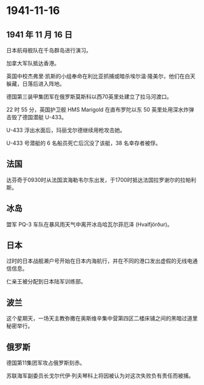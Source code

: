 # 1941-11-16

## 1941 年 11 月 16 日

日本航母舰队在千岛群岛进行演习。

加拿大军队抵达香港。

英国中校杰弗里·凯斯的小组奉命在利比亚抓捕或暗杀埃尔温·隆美尔，他们在白天躲藏，日落后进入阵地。

德国第三装甲集团军在俄罗斯莫斯科以西70英里处建立了拉马河渡口。

22 时 55 分，英国护卫舰 HMS Marigold 在直布罗陀以东 50
英里处用深水炸弹击毁了德国潜艇 U-433。

U-433 浮出水面后，玛丽戈尔德继续用枪攻击她。

U-433 号潜艇的 6 名船员死亡后沉没了该艇，38 名幸存者被俘。

## 法国

达芬奇于0930时从法国滨海勒韦尔东出发，于1700时抵达法国拉罗谢尔的拉帕利斯。

## 冰岛

盟军 PQ-3 车队在暴风雨天气中离开冰岛哈瓦尔菲厄泽 (Hvalfjörður)。

## 日本

过时的日本战舰濑户号开始在日本内海航行，并在不同的港口发出虚假的无线电通信信息。

仁亲王被分配到日本陆军训练部。

## 波兰

这个星期天，一场天主教弥撒在奥斯维辛集中营第四区二楼床铺之间的黑暗过道里秘密举行。

## 俄罗斯

德国第11集团军攻占俄罗斯刻赤。

苏联海军副委员长戈尔代伊·列夫琴科上将因被认为对这次失败负有责任而被捕。

